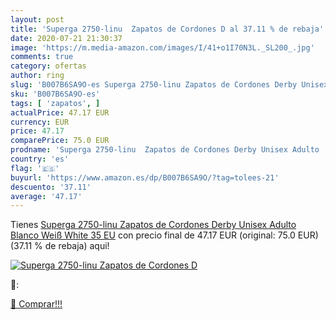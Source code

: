 ```yaml
---
layout: post
title: 'Superga 2750-linu  Zapatos de Cordones D al 37.11 % de rebaja'
date: 2020-07-21 21:30:37
image: 'https://m.media-amazon.com/images/I/41+o1I70N3L._SL200_.jpg'
comments: true
category: ofertas
author: ring
slug: 'B007B6SA9O-es Superga 2750-linu Zapatos de Cordones Derby Unisex Adulto...'
sku: 'B007B6SA9O-es'
tags: [ 'zapatos', ]
actualPrice: 47.17 EUR
currency: EUR
price: 47.17
comparePrice: 75.0 EUR
prodname: 'Superga 2750-linu  Zapatos de Cordones Derby Unisex Adulto  Blanco  Weiß  White   35 EU'
country: 'es'
flag: '🇪🇸'
buyurl: 'https://www.amazon.es/dp/B007B6SA9O/?tag=tolees-21'
descuento: '37.11'
average: '47.17'
---
```


Tienes [Superga 2750-linu  Zapatos de Cordones Derby Unisex Adulto  Blanco  Weiß  White   35 EU](https://www.amazon.es/dp/B007B6SA9O/?tag=tolees-21) con precio final de  47.17 EUR (original: 75.0 EUR) (37.11 %  de rebaja) aqui!

[![Superga 2750-linu  Zapatos de Cordones D](https://m.media-amazon.com/images/I/41+o1I70N3L._SL200_.jpg)](https://www.amazon.es/dp/B007B6SA9O/?tag=tolees-21)

🔎:


[🛒 Comprar!!!](https://www.amazon.es/dp/B007B6SA9O/?tag=tolees-21)

